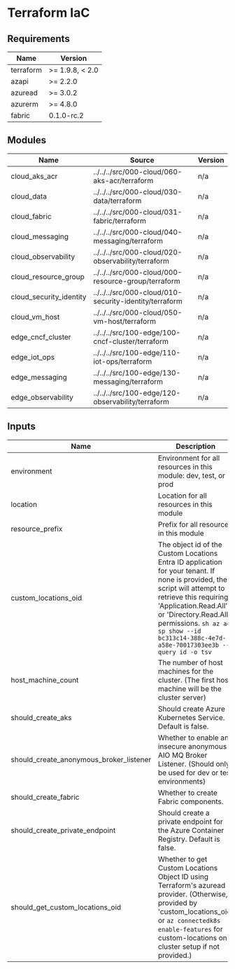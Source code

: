 <!-- BEGIN_TF_DOCS -->
<!-- markdown-table-prettify-ignore-start -->
# Terraform IaC

## Requirements

| Name | Version |
|------|---------|
| terraform | >= 1.9.8, < 2.0 |
| azapi | >= 2.2.0 |
| azuread | >= 3.0.2 |
| azurerm | >= 4.8.0 |
| fabric | 0.1.0-rc.2 |

## Modules

| Name | Source | Version |
|------|--------|---------|
| cloud\_aks\_acr | ../../../src/000-cloud/060-aks-acr/terraform | n/a |
| cloud\_data | ../../../src/000-cloud/030-data/terraform | n/a |
| cloud\_fabric | ../../../src/000-cloud/031-fabric/terraform | n/a |
| cloud\_messaging | ../../../src/000-cloud/040-messaging/terraform | n/a |
| cloud\_observability | ../../../src/000-cloud/020-observability/terraform | n/a |
| cloud\_resource\_group | ../../../src/000-cloud/000-resource-group/terraform | n/a |
| cloud\_security\_identity | ../../../src/000-cloud/010-security-identity/terraform | n/a |
| cloud\_vm\_host | ../../../src/000-cloud/050-vm-host/terraform | n/a |
| edge\_cncf\_cluster | ../../../src/100-edge/100-cncf-cluster/terraform | n/a |
| edge\_iot\_ops | ../../../src/100-edge/110-iot-ops/terraform | n/a |
| edge\_messaging | ../../../src/100-edge/130-messaging/terraform | n/a |
| edge\_observability | ../../../src/100-edge/120-observability/terraform | n/a |

## Inputs

| Name | Description | Type | Default | Required |
|------|-------------|------|---------|:--------:|
| environment | Environment for all resources in this module: dev, test, or prod | `string` | n/a | yes |
| location | Location for all resources in this module | `string` | n/a | yes |
| resource\_prefix | Prefix for all resources in this module | `string` | n/a | yes |
| custom\_locations\_oid | The object id of the Custom Locations Entra ID application for your tenant. If none is provided, the script will attempt to retrieve this requiring 'Application.Read.All' or 'Directory.Read.All' permissions. ```sh az ad sp show --id bc313c14-388c-4e7d-a58e-70017303ee3b --query id -o tsv``` | `string` | `null` | no |
| host\_machine\_count | The number of host machines for the cluster. (The first host machine will be the cluster server) | `number` | `3` | no |
| should\_create\_aks | Should create Azure Kubernetes Service. Default is false. | `bool` | `false` | no |
| should\_create\_anonymous\_broker\_listener | Whether to enable an insecure anonymous AIO MQ Broker Listener. (Should only be used for dev or test environments) | `string` | `false` | no |
| should\_create\_fabric | Whether to create Fabric components. | `bool` | `false` | no |
| should\_create\_private\_endpoint | Should create a private endpoint for the Azure Container Registry. Default is false. | `bool` | `false` | no |
| should\_get\_custom\_locations\_oid | Whether to get Custom Locations Object ID using Terraform's azuread provider. (Otherwise, provided by 'custom\_locations\_oid' or `az connectedk8s enable-features` for custom-locations on cluster setup if not provided.) | `bool` | `true` | no |
<!-- markdown-table-prettify-ignore-end -->
<!-- END_TF_DOCS -->
